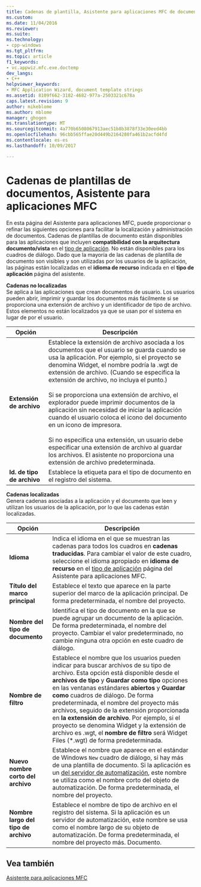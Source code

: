 ```yaml
---
title: Cadenas de plantilla, Asistente para aplicaciones MFC de documentos | Documentos de Microsoft
ms.custom: 
ms.date: 11/04/2016
ms.reviewer: 
ms.suite: 
ms.technology:
- cpp-windows
ms.tgt_pltfrm: 
ms.topic: article
f1_keywords:
- vc.appwiz.mfc.exe.doctemp
dev_langs:
- C++
helpviewer_keywords:
- MFC Application Wizard, document template strings
ms.assetid: 8109f662-3182-4682-977a-2503321c678a
caps.latest.revision: 9
author: mikeblome
ms.author: mblome
manager: ghogen
ms.translationtype: MT
ms.sourcegitcommit: 4a770b6508067913aec51b8b3878f33e30eed4bb
ms.openlocfilehash: 96cbb565ffae20d449b2164280fa461b2acfd4fd
ms.contentlocale: es-es
ms.lasthandoff: 10/09/2017

---
```

# <a name="document-template-strings-mfc-application-wizard"></a>Cadenas de plantillas de documentos, Asistente para aplicaciones MFC
En esta página del Asistente para aplicaciones MFC, puede proporcionar o refinar las siguientes opciones para facilitar la localización y administración de documentos. Cadenas de plantillas de documento están disponibles para las aplicaciones que incluyen **compatibilidad con la arquitectura documento/vista** en el [tipo de aplicación](../../mfc/reference/application-type-mfc-application-wizard.md). No están disponibles para los cuadros de diálogo. Dado que la mayoría de las cadenas de plantilla de documento son visibles y son utilizadas por los usuarios de la aplicación, las páginas están localizadas en el **idioma de recurso** indicada en el **tipo de aplicación** página del asistente.  
  
 **Cadenas no localizadas**  
 Se aplica a las aplicaciones que crean documentos de usuario. Los usuarios pueden abrir, imprimir y guardar los documentos más fácilmente si se proporciona una extensión de archivo y un identificador de tipo de archivo. Estos elementos no están localizados ya que se usan por el sistema en lugar de por el usuario.  
  
|Opción|Descripción|  
|------------|-----------------|  
|**Extensión de archivo**|Establece la extensión de archivo asociada a los documentos que el usuario se guarda cuando se usa la aplicación. Por ejemplo, si el proyecto se denomina Widget, el nombre podría la .wgt de extensión de archivo. (Cuando se especifica la extensión de archivo, no incluya el punto.)<br /><br /> Si se proporciona una extensión de archivo, el explorador puede imprimir documentos de la aplicación sin necesidad de iniciar la aplicación cuando el usuario coloca el icono del documento en un icono de impresora.<br /><br /> Si no especifica una extensión, un usuario debe especificar una extensión de archivo al guardar los archivos. El asistente no proporciona una extensión de archivo predeterminada.|  
|**Id. de tipo de archivo**|Establece la etiqueta para el tipo de documento en el registro del sistema.|  
  
 **Cadenas localizadas**  
 Genera cadenas asociadas a la aplicación y el documento que leen y utilizan los usuarios de la aplicación, por lo que las cadenas están localizadas.  
  
|Opción|Descripción|  
|------------|-----------------|  
|**Idioma**|Indica el idioma en el que se muestran las cadenas para todos los cuadros en **cadenas traducidas**. Para cambiar el valor de este cuadro, seleccione el idioma apropiado en **idioma de recurso** en el [tipo de aplicación](../../mfc/reference/application-type-mfc-application-wizard.md) página del Asistente para aplicaciones MFC.|  
|**Título del marco principal**|Establece el texto que aparece en la parte superior del marco de la aplicación principal. De forma predeterminada, el nombre del proyecto.|  
|**Nombre del tipo de documento**|Identifica el tipo de documento en la que se puede agrupar un documento de la aplicación. De forma predeterminada, el nombre del proyecto. Cambiar el valor predeterminado, no cambie ninguna otra opción en este cuadro de diálogo.|  
|**Nombre de filtro**|Establece el nombre que los usuarios pueden indicar para buscar archivos de su tipo de archivo. Esta opción está disponible desde el **archivos de tipo** y **Guardar como tipo** opciones en las ventanas estándares **abiertos** y **Guardar como** cuadros de diálogo. De forma predeterminada, el nombre del proyecto más archivos, seguido de la extensión proporcionada en **la extensión de archivo**. Por ejemplo, si el proyecto se denomina Widget y la extensión de archivo es .wgt, el **nombre de filtro** será Widget Files (*.wgt) de forma predeterminada.|  
|**Nuevo nombre corto del archivo**|Establece el nombre que aparece en el estándar de Windows `New` cuadro de diálogo, si hay más de una plantilla de documento. Si la aplicación es un [del servidor de automatización](../../mfc/automation-servers.md), este nombre se utiliza como el nombre corto del objeto de automatización. De forma predeterminada, el nombre del proyecto.|  
|**Nombre largo del tipo de archivo**|Establece el nombre de tipo de archivo en el registro del sistema. Si la aplicación es un servidor de automatización, este nombre se usa como el nombre largo de su objeto de automatización. De forma predeterminada, el nombre del proyecto más. Documento.|  
  
## <a name="see-also"></a>Vea también  
 [Asistente para aplicaciones MFC](../../mfc/reference/mfc-application-wizard.md)



